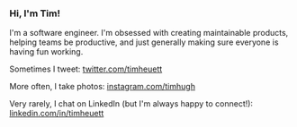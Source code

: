 ### Hi, I'm Tim!

I'm a software engineer. I'm obsessed with creating maintainable products, helping teams be productive, and just generally making sure everyone is having fun working.

Sometimes I tweet: [twitter.com/timheuett](https://twitter.com/TimHeuett)

More often, I take photos: [instagram.com/timhugh](https://www.instagram.com/timhugh/)

Very rarely, I chat on LinkedIn (but I'm always happy to connect!): [linkedin.com/in/timheuett](https://www.linkedin.com/in/timheuett/)
